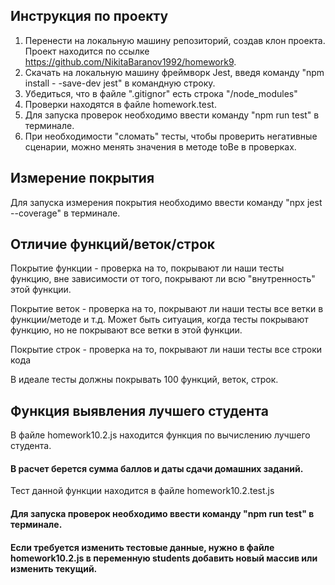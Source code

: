 ## Инструкция по проекту

1) Перенести на локальную машину репозиторий, создав клон проекта. Проект находится по ссылке https://github.com/NikitaBaranov1992/homework9.
2) Скачать на локальную машину фреймворк Jest, введя команду "npm install - -save-dev jest" в командную строку.
3) Убедиться, что в файле ".gitignor" есть строка "/node_modules" 
4) Проверки находятся в файле homework.test.
5) Для запуска проверок необходимо ввести команду "npm run test" в терминале.
6) При необходимости "сломать" тесты, чтобы проверить негативные сценарии, можно менять значения в методе toBe в проверках.


## Измерение покрытия
Для запуска измерения покрытия необходимо ввести команду "npx jest --coverage" в терминале.

## Отличие функций/веток/строк
Покрытие функции - проверка на то, покрывают ли наши тесты функцию, вне зависимости от того, покрывают ли всю "внутренность" этой функции.

Покрытие веток - проверка на то, покрывают ли наши тесты все ветки в функции/методе и т.д. Может быть ситуация, когда тесты покрывают функцию, но не покрывают все ветки в этой функции.

Покрытие строк - проверка на то, покрывают ли наши тесты все строки кода

В идеале тесты должны покрывать 100 функций, веток, строк.

## Функция выявления лучшего студента
В файле homework10.2.js находится функция по вычислению лучшего студента. 
#### В расчет берется сумма баллов и даты сдачи домашних заданий.
Тест данной функции находится в файле homework10.2.test.js
#### Для запуска проверок необходимо ввести команду "npm run test" в терминале.

#### Если требуется изменить тестовые данные, нужно в файле homework10.2.js в переменную students добавить новый массив или изменить текущий.

